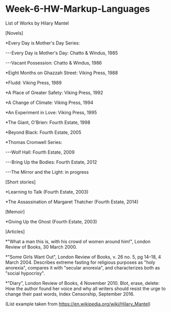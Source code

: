 # Week-6-HW-Markup-Languages

List of Works by Hilary Mantel

[Novels]

*Every Day is Mother's Day Series:

---Every Day is Mother's Day: Chatto & Windus, 1985

---Vacant Possession: Chatto & Windus, 1986

*Eight Months on Ghazzah Street: Viking Press, 1988

*Fludd: Viking Press, 1989

*A Place of Greater Safety: Viking Press, 1992

*A Change of Climate: Viking Press, 1994

*An Experiment in Love: Viking Press, 1995

*The Giant, O'Brien: Fourth Estate, 1998

*Beyond Black: Fourth Estate, 2005

*Thomas Cromwell Series:

---Wolf Hall: Fourth Estate, 2009

---Bring Up the Bodies: Fourth Estate, 2012

---The Mirror and the Light: in progress

[Short stories]

*Learning to Talk (Fourth Estate, 2003)

*The Assassination of Margaret Thatcher (Fourth Estate, 2014)

[Memoir]

*Giving Up the Ghost (Fourth Estate, 2003)

[Articles]

*"What a man this is, with his crowd of women around him!", London Review of Books, 30 March 2000.

*"Some Girls Want Out", London Review of Books, v. 26 no. 5, pg 14–18, 4 March 2004. Describes extreme fasting for religious purposes as "holy anorexia", compares it with "secular anorexia", and characterizes both as "social hypocrisy".

*"Diary", London Review of Books, 4 November 2010.
Blot, erase, delete: How the author found her voice and why all writers should resist the urge to change their past words, Index Censorship, September 2016.

(List example taken from https://en.wikipedia.org/wiki/Hilary_Mantel)

